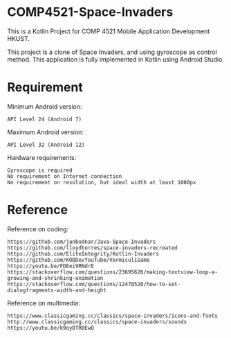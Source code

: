 # COMP4521-Space-Invaders

This is a Kotlin Project for COMP 4521 Mobile Application Development HKUST.

This project is a clone of Space Invaders, and using gyroscope as control method. 
This application is fully implemented in Kotlin using Android Studio.

# Requirement

Minimum Android version: 

	API Level 24 (Android 7)

Maximum Android version: 

	API Level 32 (Android 12)

Hardware requirements: 

	Gyroscope is required
	No requirement on Internet connection
	No requirement on resolution, but ideal width at least 1080px 
                         
# Reference

Reference on coding:

	https://github.com/janbodnar/Java-Space-Invaders
	https://github.com/lloydtorres/space-invaders-recreated
	https://github.com/EliteIntegrity/Kotlin-Invaders
	https://github.com/KODDevYouTube/VermiculiGame
	https://youtu.be/FDEei9RNdrE
	https://stackoverflow.com/questions/23695626/making-textview-loop-a-growing-and-shrinking-animation
	https://stackoverflow.com/questions/12478520/how-to-set-dialogfragments-width-and-height

Reference on multimedia:

	https://www.classicgaming.cc/classics/space-invaders/icons-and-fonts
	http://www.classicgaming.cc/classics/space-invaders/sounds
	https://youtu.be/k9oyDTR0EwQ
